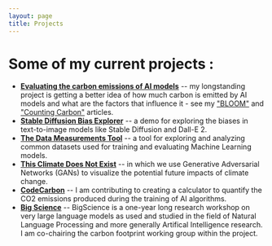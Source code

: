 ```yaml
---
layout: page
title: Projects
---
```


Some of my current projects :
============================
* [**Evaluating the carbon emissions of AI models**](https://huggingface.co/spaces/huggingface/Carbon-Compare) -- my longstanding project is getting a better idea of how much carbon is emitted by AI models and what are the factors that influence it - see my ["BLOOM"](https://arxiv.org/abs/2211.02001) and ["Counting Carbon"](https://arxiv.org/abs/2302.08476) articles.
* [**Stable Diffusion Bias Explorer**](https://huggingface.co/spaces/sasha/StableDiffusionBiasExplorer) -- a demo for exploring the biases in text-to-image models like Stable Diffusion and Dall-E 2.
* [**The Data Measurements Tool**](https://huggingface.co/spaces/huggingface/data-measurements-tool) -- a tool for exploring and analyzing common datasets used for training and evaluating Machine Learning models.
* [**This Climate Does Not Exist**](https://mila.quebec/en/ai-society/visualizing-climate-change/) -- in which we use Generative Adversarial Networks (GANs) to visualize the potential future impacts of climate change.
* [**CodeCarbon**](https://codecarbon.io/) -- I am contributing to creating a calculator to quantify the CO2 emissions produced during the training of AI algorithms.
* [**Big Science**](https://bigscience.huggingface.co/) -- BigScience is a one-year long research workshop on very large language models as used and studied in the field of Natural Language Processing and more generally Artifical Intelligence research. I am co-chairing the carbon footprint working group within the project.
